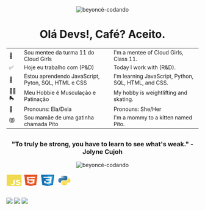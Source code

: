 <div align="center">
    <img src="https://media1.tenor.com/m/KVGu1K7h7NoAAAAC/beyonce-beyonc%C3%A9.gif" width="200" height="190" alt="beyoncé-codando">
</div>

<h1 align="center"> Olá Devs!, Café? Aceito. </h1>

|     |                                        |                                                        |
|----------|--------------------------------------------------|--------------------------------------------------------------|
| 🥇      | Sou mentee da turma 11 do Cloud Girls            | I'm a mentee of Cloud Girls, Class 11.                      |
| ✅       | Hoje eu trabalho com (P&D)                       | Today I work with (R&D).                                    |
| 🧠       | Estou aprendendo JavaScript, Pyton, SQL, HTML e CSS | I'm learning JavaScript, Python, SQL, HTML, and CSS.     |
| 🏋️‍♀️🛼     | Meu Hobbie é Musculação e Patinação             | My hobby is weightlifting and skating.                      |
| 💃       | Pronouns: Ela/Dela                               | Pronouns: She/Her                                           |
| 😻       | Sou mamãe de uma gatinha chamada Pito           | I'm a mommy to a kitten named Pito.                         |

  
  ##
  <h3 align="center">"To truly be strong, you have to learn to see what's weak." - Jolyne Cujoh</h3> 

  <div align="center">
    <img src="jolyne.gif" width="300" height="140" alt="beyoncé-codando">
</div>
  

  <div style="display: inline_block"><br>
  <img align="center" alt="Rafa-Js" height="30" width="40" src="https://raw.githubusercontent.com/devicons/devicon/master/icons/javascript/javascript-plain.svg">
  <img align="center" alt="Rafa-HTML" height="30" width="40" src="https://raw.githubusercontent.com/devicons/devicon/master/icons/html5/html5-original.svg">
  <img align="center" alt="Rafa-CSS" height="30" width="40" src="https://raw.githubusercontent.com/devicons/devicon/master/icons/css3/css3-original.svg">
  <img align="center" alt="Rafa-Python" height="30" width="40" src="https://raw.githubusercontent.com/devicons/devicon/master/icons/python/python-original.svg">
 </div>

  ##
 <div> 
 <a href="https://www.instagram.com/rios.rquel/" target="_blank"><img src="https://img.shields.io/badge/-Instagram-%23E4405F?style=for-the-badge&logo=instagram&logoColor=white" target="_blank"></a>
  <a href = "mailto:raquel.nmr14@gmail.com"><img src="https://img.shields.io/badge/-Gmail-%23333?style=for-the-badge&logo=gmail&logoColor=white" target="_blank"></a>
  <a href="https://www.linkedin.com/in/raquel-rios-analista-de-projetos" target="_blank"><img src="https://img.shields.io/badge/-LinkedIn-%230077B5?style=for-the-badge&logo=linkedin&logoColor=white" target="_blank"></a> 
</div>
